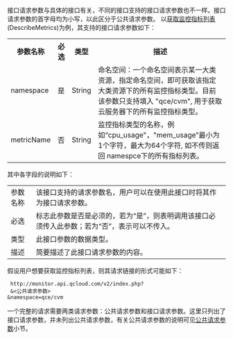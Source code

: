 接口请求参数与具体的接口有关，不同的接口支持的接口请求参数也不一样。接口请求参数的首字母均为小写，以此区分于公共请求参数。
以<a href="/document/product/248/7630" title="获取监控指标列表">获取监控指标列表</a>(DescribeMetrics)为例，其支持的接口请求参数如下：
<table class="t"><tbody><tr>
<th><b>参数名称</b></th>
<th><b>必选</b></th>
<th><b>类型</b></th>
<th><b>描述</b></th>
<tr>
<td> namespace
<td> 是
<td> String
<td>命名空间：一个命名空间表示某一大类资源，指定命名空间，即可获取该指定大类资源下的所有监控指标类型。目前该参数只支持填入 "qce/cvm", 用于获取云服务器下的所有监控指标类型。
<tr>
<td> metricName
<td> 否 
<td> String
<td>监控指标类型的名称，例如“cpu_usage"，"mem_usage”最小为1个字符，最大为64个字符, 如不传则返回 namespce下的所有指标列表。 
</tbody></table>

其中各字段的说明如下：
<table class="t">
<tbody>
<td> 参数名称
</td><td> 该接口支持的请求参数名，用户可以在使用此接口时将其作为接口请求参数。
</td></tr>
<tr>
<td> 必选
</td><td> 标志此参数是否是必须的，若为“是”，则表明调用该接口必须传入此参数；若为“否”，表示可以不传入。
</td></tr>
<tr>
<td> 类型
</td><td> 此接口参数的数据类型。
</td></tr>
<tr>
<td> 描述
</td><td> 简要描述了此接口请求参数的内容。
</td></tr>
</tbody></table>

假设用户想要获取监控指标列表，则其请求链接的形式可能如下：

```
 http://monitor.api.qcloud.com/v2/index.php?
 &<公共请求参数>
&namespace=qce/cvm
```

一个完整的请求需要两类请求参数：公共请求参数和接口请求参数。这里只列出了接口请求参数，并未列出公共请求参数，有关公共请求参数的说明可见<a href="/document/product/248/4478" title="公共请求参数">公共请求参数</a>小节。